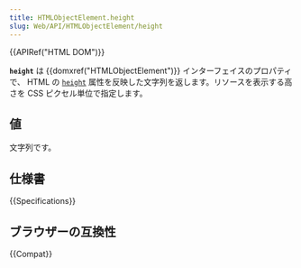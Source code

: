 ```yaml
---
title: HTMLObjectElement.height
slug: Web/API/HTMLObjectElement/height
---
```


{{APIRef("HTML DOM")}}

**`height`** は {{domxref("HTMLObjectElement")}} インターフェイスのプロパティで、 HTML の [`height`](/ja/docs/Web/HTML/Element/object#height) 属性を反映した文字列を返します。リソースを表示する高さを CSS ピクセル単位で指定します。

## 値

文字列です。

## 仕様書

{{Specifications}}

## ブラウザーの互換性

{{Compat}}

